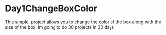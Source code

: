 # Day1ChangeBoxColor
This simple. project allows you to change the color of the box along with the size of the box. Im going to do 30 projects in 30 days 

